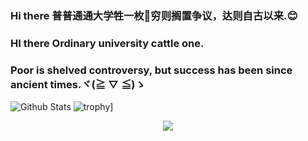### Hi there 普普通通大学牲一枚👋穷则搁置争议，达则自古以来.😊  
### HI there Ordinary university cattle one.  
### Poor is shelved controversy, but success has been since ancient times.ヾ(≧ ▽ ≦)ゝ

<!--
**JessBobby/JessBobby** is a ✨ _special_ ✨ repository because its `README.md` (this file) appears on your GitHub profile.

Here are some ideas to get you started:

- 🔭 I’m currently working on ...
- 🌱 I’m currently learning ...
- 👯 I’m looking to collaborate on ...
- 🤔 I’m looking for help with ...
- 💬 Ask me about ...
- 📫 How to reach me: ...
- 😄 Pronouns: ...
- ⚡ Fun fact: ...
-->
![Github Stats](https://github-readme-stats.vercel.app/api?username=JessBobby&show_icons=true&theme=radical&count_private=true)
![trophy](https://github-profile-trophy.vercel.app/?username=JessBobby)]
<div align="center">
    <img src="https://activity-graph.herokuapp.com/graph?username=JessBobby&theme=minimal" />
</div>  
